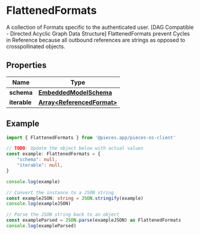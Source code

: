 
# FlattenedFormats

A collection of Formats specific to the authenticated user. [DAG Compatible - Directed Acyclic Graph Data Structure]  FlattenedFormats prevent Cycles in Reference because all outbound references are strings as opposed to crosspollinated objects. 

## Properties

Name | Type
------------ | -------------
**schema** | [**EmbeddedModelSchema**](EmbeddedModelSchema)
**iterable** | [**Array&lt;ReferencedFormat&gt;**](ReferencedFormat)

## Example

```typescript
import { FlattenedFormats } from '@pieces.app/pieces-os-client'

// TODO: Update the object below with actual values
const example: FlattenedFormats = {
    "schema": null,
    "iterable": null,
}

console.log(example)

// Convert the instance to a JSON string
const exampleJSON: string = JSON.stringify(example)
console.log(exampleJSON)

// Parse the JSON string back to an object
const exampleParsed = JSON.parse(exampleJSON) as FlattenedFormats
console.log(exampleParsed)
```


